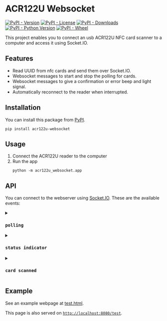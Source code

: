 # ACR122U Websocket

[![PyPI - Version](https://img.shields.io/pypi/v/acr122u-websocket)](https://pypi.org/project/acr122u-websocket/)
[![PyPI - License](https://img.shields.io/pypi/l/acr122u-websocket)](https://pypi.org/project/acr122u-websocket/)
[![PyPI - Downloads](https://img.shields.io/pypi/dm/acr122u-websocket)](https://pypi.org/project/acr122u-websocket/)
[![PyPI - Python Version](https://img.shields.io/pypi/pyversions/acr122u-websocket)](https://pypi.org/project/acr122u-websocket/)
[![PyPI - Wheel](https://img.shields.io/pypi/wheel/acr122u-websocket)](https://pypi.org/project/acr122u-websocket/)

This project enables you to connect an usb ACR122U NFC card scanner to a computer and access it using Socket.IO.

## Features

- Read UUID from nfc cards and send them over Socket.IO.
- Websocket messages to start and stop the polling for cards.
- Websocket messages to give a confirmation or error beep and light signal.
- Automatically reconnect to the reader when interrupted.

## Installation

You can install this package from [PyPI](https://pypi.org/project/acr122u-websocket/).

```shell
pip install acr122u-websocket
```

## Usage

1. Connect the ACR122U reader to the computer
2. Run the app
    ```shell
    python -m acr122u_websocket.app
    ```

## API

You can connect to the webserver using [Socket.IO](https://socket.io).
These are the available events:

<details>
<summary><h3><code>polling</code></h3></summary>

Start or stop the polling.

#### Request

- `start` to start the polling.
- `stop` to stop the polling.

#### Reply

- `no card reader connected` if no card reader is connected.
- `polling started` if the polling has (already) started.
- `polling stopped` if the polling has (already) stopped.
- `invalid message` if the message is neither `start` nor `stop`.

</details>

<details>
<summary><h3><code>status indicator</code></h3></summary>

Set the status indicator.

#### Request

- `confim` to play the confirming status.
- `error` to play the error status.

#### Reply

- `no card reader connected` if no card reader is connected
- `confirm status set` if the confirm beep and light have been show
- `error status set` if the error beep and light have been show
- `invalid message` if the message is neither `confirm` nor `error`

</details>

<details>
<summary><h3><code>card scanned</code></h3></summary>

Broadcasts when a card has been scanned

#### Broadcast

- `{"uuid": [..]}` - An object containing the uuid in the form of a list of integers.

</details>

## Example

See an example webpage at [test.html](acr122u_websocket/templates/test.html).

This page is also served on [`http://localhost:8080/test`](http://localhost:8080/test).